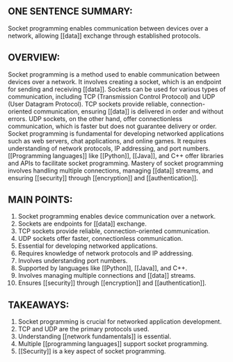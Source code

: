 ## ONE SENTENCE SUMMARY:
Socket programming enables communication between devices over a network, allowing [[data]] exchange through established protocols.

## OVERVIEW:
Socket programming is a method used to enable communication between devices over a network. It involves creating a socket, which is an endpoint for sending and receiving [[data]]. Sockets can be used for various types of communication, including TCP (Transmission Control Protocol) and UDP (User Datagram Protocol). TCP sockets provide reliable, connection-oriented communication, ensuring [[data]] is delivered in order and without errors. UDP sockets, on the other hand, offer connectionless communication, which is faster but does not guarantee delivery or order. Socket programming is fundamental for developing networked applications such as web servers, chat applications, and online games. It requires understanding of network protocols, IP addressing, and port numbers. [[Programming languages]] like [[Python]], [[Java]], and C++ offer libraries and APIs to facilitate socket programming. Mastery of socket programming involves handling multiple connections, managing [[data]] streams, and ensuring [[security]] through [[encryption]] and [[authentication]].

## MAIN POINTS:
1. Socket programming enables device communication over a network.
2. Sockets are endpoints for [[data]] exchange.
3. TCP sockets provide reliable, connection-oriented communication.
4. UDP sockets offer faster, connectionless communication.
5. Essential for developing networked applications.
6. Requires knowledge of network protocols and IP addressing.
7. Involves understanding port numbers.
8. Supported by languages like [[Python]], [[Java]], and C++.
9. Involves managing multiple connections and [[data]] streams.
10. Ensures [[security]] through [[encryption]] and [[authentication]].

## TAKEAWAYS:
1. Socket programming is crucial for networked application development.
2. TCP and UDP are the primary protocols used.
3. Understanding [[network fundamentals]] is essential.
4. Multiple [[programming languages]] support socket programming.
5. [[Security]] is a key aspect of socket programming.